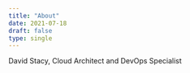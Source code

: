 ```yaml
---
title: "About"
date: 2021-07-18
draft: false
type: single
---
```


David Stacy, Cloud Architect and DevOps Specialist



